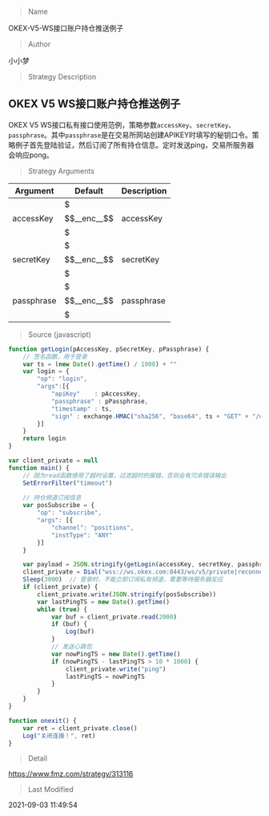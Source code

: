 
> Name

OKEX-V5-WS接口账户持仓推送例子

> Author

小小梦

> Strategy Description

## OKEX V5 WS接口账户持仓推送例子

OKEX V5 WS接口私有接口使用范例，策略参数```accessKey```、```secretKey```、```passphrase```。其中```passphrase```是在交易所网站创建APIKEY时填写的秘钥口令。策略例子首先登陆验证，然后订阅了所有持仓信息。定时发送ping，交易所服务器会响应pong。

> Strategy Arguments



|Argument|Default|Description|
|----|----|----|
|accessKey|$$$__enc__$$$|accessKey|
|secretKey|$$$__enc__$$$|secretKey|
|passphrase|$$$__enc__$$$|passphrase|


> Source (javascript)

``` javascript
function getLogin(pAccessKey, pSecretKey, pPassphrase) {
    // 签名函数，用于登录
    var ts = (new Date().getTime() / 1000) + ""
    var login = {
        "op": "login",
        "args":[{
            "apiKey"    : pAccessKey,
            "passphrase" : pPassphrase,
            "timestamp" : ts,
            "sign" : exchange.HMAC("sha256", "base64", ts + "GET" + "/users/self/verify", pSecretKey)
        }]
    }    
    return login
}

var client_private = null 
function main() {
    // 因为read函数使用了超时设置，过滤超时的报错，否则会有冗余错误输出
    SetErrorFilter("timeout")
    
    // 持仓频道订阅信息
    var posSubscribe = {
        "op": "subscribe",
        "args": [{
            "channel": "positions",
            "instType": "ANY"
        }]
    }

    var payload = JSON.stringify(getLogin(accessKey, secretKey, passphrase))
    client_private = Dial("wss://ws.okex.com:8443/ws/v5/private|reconnect=true&payload=" + payload)
    Sleep(3000)  // 登录时，不能立即订阅私有频道，需要等待服务器反应
    if (client_private) {        
        client_private.write(JSON.stringify(posSubscribe))
        var lastPingTS = new Date().getTime()
        while (true) {
            var buf = client_private.read(2000)
            if (buf) {
                Log(buf)    
            }
            // 发送心跳包
            var nowPingTS = new Date().getTime()
            if (nowPingTS - lastPingTS > 10 * 1000) {
                client_private.write("ping")
                lastPingTS = nowPingTS
            }            
        }        
    }
}

function onexit() {    
    var ret = client_private.close()
    Log("关闭连接！", ret)
}
```

> Detail

https://www.fmz.com/strategy/313116

> Last Modified

2021-09-03 11:49:54
